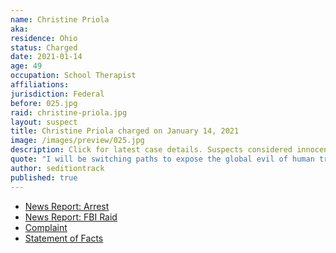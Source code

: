 ```yaml
---
name: Christine Priola
aka:
residence: Ohio
status: Charged
date: 2021-01-14
age: 49
occupation: School Therapist
affiliations:
jurisdiction: Federal
before: 025.jpg
raid: christine-priola.jpg
layout: suspect
title: Christine Priola charged on January 14, 2021
image: /images/preview/025.jpg
description: Click for latest case details. Suspects considered innocent until proven guilty.
quote: "I will be switching paths to expose the global evil of human trafficking and pedophilia, including in our government agencies and children’s services agencies."
author: seditiontrack
published: true
---
```


- [News Report: Arrest](https://www.cleveland.com/crime/2021/01/former-cleveland-schools-therapist-arrested-on-federal-charges-involving-attack-at-us-capitol.html)
- [News Report: FBI Raid](https://www.cleveland.com/metro/2021/01/fbi-searches-former-cleveland-schools-employees-house-after-accusations-that-she-participated-in-us-capitol-riot.html)
- [Complaint](https://www.justice.gov/opa/page/file/1354421/download)
- [Statement of Facts](https://www.justice.gov/opa/page/file/1355526/download)